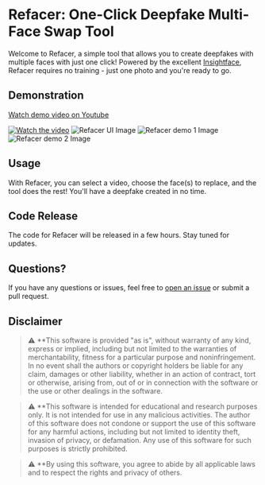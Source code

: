 # Refacer: One-Click Deepfake Multi-Face Swap Tool

Welcome to Refacer, a simple tool that allows you to create deepfakes with multiple faces with just one click! Powered by the excellent [Insightface](https://github.com/deepinsight/insightface), Refacer requires no training - just one photo and you're ready to go.

## Demonstration
[Watch demo video on Youtube](https://youtu.be/mXk1Ox7B244)


[![Watch the video](https://img.youtube.com/vi/mXk1Ox7B244/maxresdefault.jpg)](https://youtu.be/mXk1Ox7B244)
![Refacer UI Image](https://github.com/xaviviro/refacer/blob/main/image.jpg)
![Refacer demo 1 Image](https://github.com/xaviviro/refacer/blob/main/demo-1.jpg)
![Refacer demo 2 Image](https://github.com/xaviviro/refacer/blob/main/demo-2.jpg)

## Usage

With Refacer, you can select a video, choose the face(s) to replace, and the tool does the rest! You'll have a deepfake created in no time.

## Code Release

The code for Refacer will be released in a few hours. Stay tuned for updates.

## Questions?

If you have any questions or issues, feel free to [open an issue](https://github.com/xaviviro/refacer/issues/new) or submit a pull request.



## Disclaimer

> :warning: **This software is provided "as is", without warranty of any kind, express or implied, including but not limited to the warranties of merchantability, fitness for a particular purpose and noninfringement. In no event shall the authors or copyright holders be liable for any claim, damages or other liability, whether in an action of contract, tort or otherwise, arising from, out of or in connection with the software or the use or other dealings in the software.

> :warning: **This software is intended for educational and research purposes only. It is not intended for use in any malicious activities. The author of this software does not condone or support the use of this software for any harmful actions, including but not limited to identity theft, invasion of privacy, or defamation. Any use of this software for such purposes is strictly prohibited.

> :warning: **By using this software, you agree to abide by all applicable laws and to respect the rights and privacy of others.
